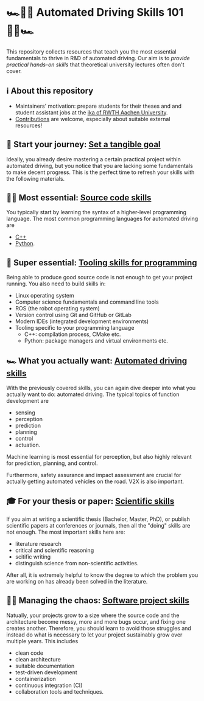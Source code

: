 # 🏎️👨‍💻  Automated Driving Skills 101 👩‍💻🏎️ 

This repository collects resources that teach you the most essential fundamentals to thrive in R&D of automated driving. Our aim is to *provide practical hands-on skills* that theoretical university lectures often don't cover. 

## ℹ️ About this repository

- Maintainers' motivation: prepare students for their theses and and student assistant jobs at the [ika of RWTH Aachen University](https://github.com/ika-rwth-aachen).
- [Contributions](Contributing.md) are welcome, especially about suitable external resources!


##  🏁 Start your journey: [Set a tangible goal](projects/Projects.md)

Ideally, you already desire mastering a certain practical project within automated driving, but you notice that you are lacking some fundamentals to make decent progress. This is the perfect time to refresh your skills with the following materials. 

## 👩‍💻 Most essential: [Source code skills](source_code_skills/Source_code_skills.md)

You typically start by learning the syntax of a higher-level programming language. The most common programming languages for automated driving are
- [C++](source_code_skills/C++.md)
- [Python](source_code_skills/Python.md). 


## 🔧 Super essential: [Tooling skills for programming](basic_tooling_skills/Basic_tooling_skills.md)

Being able to produce good source code is not enough to get your project running. You also need to build skills in:
- Linux operating system
- Computer science fundamentals and command line tools
- ROS (the robot operating system)
- Version control using Git and GitHub or GitLab
- Modern IDEs (integrated development environments)
- Tooling specific to your programming language
  - C++: compilation process, CMake etc. 
  - Python: package managers and virtual environments etc.


## 🏎️ What you actually want: [Automated driving skills](automated_driving_skills/Automated_Driving_Skills.md) 
With the previously covered skills, you can again dive deeper into what you actually want to do: automated driving. The typical topics of function development are 
- sensing
- perception
- prediction
- planning
- control
- actuation. 

Machine learning is most essential for perception, but also highly relevant for prediction, planning, and control.

Furthermore, safety assurance and impact assessment are crucial for actually getting automated vehicles on the road. V2X is also important.

## 🎓 For your thesis or paper: [Scientific skills](scientific_skills/Scientific_skills.md)
If you aim at writing a scientific thesis (Bachelor, Master, PhD), or publish scientific papers at conferences or journals, then all the "doing" skills are not enough. The most important skills here are:
- literature research
- critical and scientific reasoning
- scitific writing
- distinguish science from non-scientific activities.

After all, it is extremely helpful to know the degree to which the problem you are working on has already been solved in the literature. 

## 👩‍💻 Managing the chaos: [Software project skills](software_project_skills/Software_project_skills.md)

Natually, your projects grow to a size where the source code and the architecture become messy, more and more bugs occur, and fixing one creates another. Therefore, you should learn to avoid those struggles and instead do what is necessary to let your project sustainably grow over multiple years. This includes 
- clean code
- clean architecture
- suitable documentation
- test-driven development
- containerization
- continuous integration (CI)
- collaboration tools and techniques. 


<!-- emoji help: https://gist.github.com/rxaviers/7360908 -->


